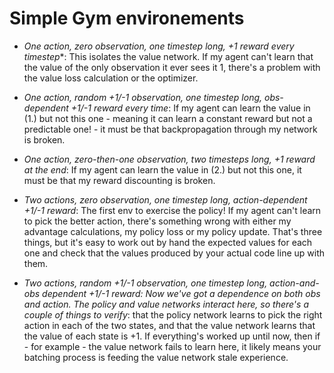 # Simple Gym environements

- *One action, zero observation, one timestep long, +1 reward every timestep**: This isolates the value network. If my agent can't learn that the value of the only observation it ever sees it 1, there's a problem with the value loss calculation or the optimizer.

- *One action, random +1/-1 observation, one timestep long, obs-dependent +1/-1 reward every time*: If my agent can learn the value in (1.) but not this one - meaning it can learn a constant reward but not a predictable one! - it must be that backpropagation through my network is broken.

- *One action, zero-then-one observation, two timesteps long, +1 reward at the end*: If my agent can learn the value in (2.) but not this one, it must be that my reward discounting is broken.

- *Two actions, zero observation, one timestep long, action-dependent +1/-1 reward*: The first env to exercise the policy! If my agent can't learn to pick the better action, there's something wrong with either my advantage calculations, my policy loss or my policy update. That's three things, but it's easy to work out by hand the expected values for each one and check that the values produced by your actual code line up with them.

- *Two actions, random +1/-1 observation, one timestep long, action-and-obs dependent +1/-1 reward: Now we've got a dependence on both obs and action. The policy and value networks interact here, so there's a couple of things to verify*: that the policy network learns to pick the right action in each of the two states, and that the value network learns that the value of each state is +1. If everything's worked up until now, then if - for example - the value network fails to learn here, it likely means your batching process is feeding the value network stale experience.

